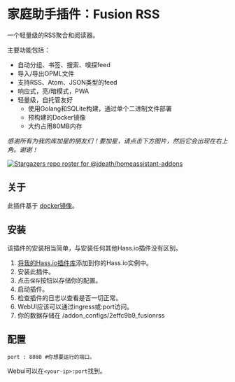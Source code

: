 # 家庭助手插件：Fusion RSS

一个轻量级的RSS聚合和阅读器。

主要功能包括：

- 自动分组、书签、搜索、嗅探feed
- 导入/导出OPML文件
- 支持RSS、Atom、JSON类型的feed
- 响应式，亮/暗模式，PWA
- 轻量级，自托管友好
  - 使用Golang和SQLite构建，通过单个二进制文件部署
  - 预构建的Docker镜像
  - 大约占用80MB内存
  
_感谢所有为我的库加星的朋友们！要加星，请点击下方图片，然后它会出现在右上角。谢谢！_

[![Stargazers repo roster for @jdeath/homeassistant-addons](https://reporoster.com/stars/jdeath/homeassistant-addons)](https://github.com/jdeath/homeassistant-addons/stargazers)

## 关于

此插件基于 [docker镜像](https://github.com/0x2E/fusion)。

## 安装

该插件的安装相当简单，与安装任何其他Hass.io插件没有区别。

1. [将我的Hass.io插件库][repository]添加到你的Hass.io实例中。
1. 安装此插件。
1. 点击`保存`按钮以存储你的配置。
1. 启动插件。
1. 检查插件的日志以查看是否一切正常。
1. WebUI应该可以通过ingress或<your-ip>:port访问。
1. 你的数据存储在 /addon_configs/2effc9b9_fusionrss

## 配置

```
port : 8080 #你想要运行的端口。
```

Webui可以在`<your-ip>:port`找到。

[repository]: https://github.com/jdeath/homeassistant-addons